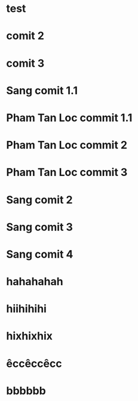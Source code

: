 # test
# comit 2
# comit 3
# Sang comit 1.1
# Pham Tan Loc commit 1.1
# Pham Tan Loc commit 2
# Pham Tan Loc commit 3
# Sang comit 2
# Sang comit 3
# Sang comit 4
# hahahahah
# hiihihihi
# hixhixhix
# êccêccêcc
# bbbbbb

